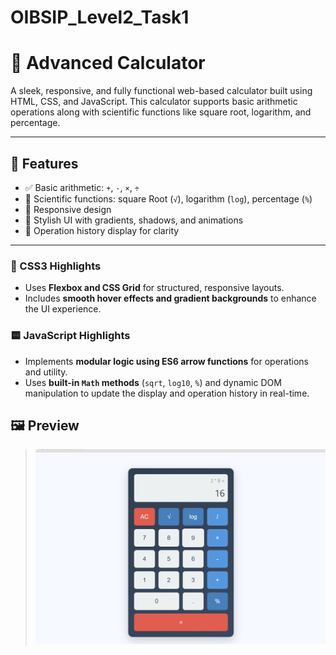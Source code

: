 # OIBSIP_Level2_Task1
# 🔢 Advanced Calculator

A sleek, responsive, and fully functional web-based calculator built using HTML, CSS, and JavaScript. This calculator supports basic arithmetic operations along with scientific functions like square root, logarithm, and percentage.

---

## 🚀 Features

- ✅ Basic arithmetic: `+`, `-`, `×`, `÷`
- 🧠 Scientific functions: square Root (`√`), logarithm (`log`), percentage (`%`)
- 📱 Responsive design
- 🎨 Stylish UI with gradients, shadows, and animations
- 📌 Operation history display for clarity

---

### 🔷 CSS3 Highlights 
- Uses **Flexbox and CSS Grid** for structured, responsive layouts.
- Includes **smooth hover effects and gradient backgrounds** to enhance the UI experience.

### 🟨 JavaScript Highlights
- Implements **modular logic using ES6 arrow functions** for operations and utility.
- Uses **built-in `Math` methods** (`sqrt`, `log10`, `%`) and dynamic DOM manipulation to update the display and operation history in real-time.

## 🖼️ Preview

> ![Preview Screenshot](preview.png)
